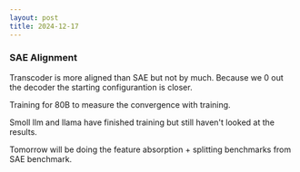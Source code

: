 ```yaml
---
layout: post
title: 2024-12-17 
---
```


### SAE Alignment

Transcoder is more aligned than SAE but not by much. Because we 0 out the decoder the starting configurantion is closer.

Training for 80B to measure the convergence with training.

Smoll llm and llama have finished training but still haven't looked at the results.

Tomorrow will be doing the feature absorption + splitting benchmarks from SAE benchmark.










